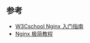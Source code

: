 <!--
 * @Author: JohnJeep
 * @Date: 2020-09-05 23:42:59
 * @LastEditTime: 2020-09-05 23:46:16
 * @LastEditors: Please set LastEditors
 * @Description: Nginx学习
 * 
-->
## 参考
- [W3Cschool Nginx 入门指南](https://www.w3cschool.cn/nginx/)
- [Nginx 极简教程](https://github.com/dunwu/nginx-tutorial)